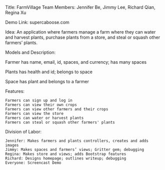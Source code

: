 Title: FarmVillage
Team Members: Jennifer Be, Jimmy Lee, Richard Qian, Regina Xu

Demo Link: supercaboose.com

Idea: An application where farmers manage a farm where they can water and harvest plants,  purchase plants from a store, and steal or squash other farmers’ plants.

Models and Description:
  
  Farmer
    has name, email, id, spaces, and currency; has many spaces
  
  Plants
    has health and id; belongs to space
  
  Space
    has plant and belongs to a farmer


Features:
  
    Farmers can sign up and log in
    Farmers can view their own crops
    Farmers can view other farmers and their crops
    Farmers can view the store
    Farmers can water or harvest plants
    Farmers can steal or squash other farmers' plants


Division of Labor:

    Jennifer: Makes farmers and plants controllers, creates and adds images 
    Jimmy: Makes spaces and farmers’ views; Gritter gem; debugging
    Regina: Makes store and views; adds Bootstrap features 
    Richard: Designs homepage; outlines writeup; debugging
    Everyone: Screencast Demo

